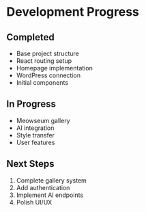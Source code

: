 ﻿# Development Progress

## Completed
- Base project structure
- React routing setup
- Homepage implementation
- WordPress connection
- Initial components

## In Progress
- Meowseum gallery
- AI integration
- Style transfer
- User features

## Next Steps
1. Complete gallery system
2. Add authentication
3. Implement AI endpoints
4. Polish UI/UX
